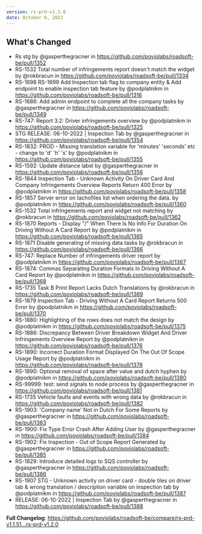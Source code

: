 ```yaml
---
version: rs-prd-v1.2.0
date: October 6, 2022
---
```


## What's Changed
* Rs stg by @gasperthegracner in https://github.com/poviolabs/roadsoft-be/pull/1352
* RS-1532 Total number of infringements report doesn't match the widget by @rokbracun in https://github.com/poviolabs/roadsoft-be/pull/1334
* RS-1698 RS-1699 Add Inspection tab flag to company entity & Add endpoint to enable inspection tab feature by @podplatnikm in https://github.com/poviolabs/roadsoft-be/pull/1316
* RS-1686: Add admin endpoint to complete all the company tasks by @gasperthegracner in https://github.com/poviolabs/roadsoft-be/pull/1349
* RS-747: Report 3.2: Driver infringements overview by @podplatnikm in https://github.com/poviolabs/roadsoft-be/pull/1325
* STG RELEASE: 06-10-2022 | Inspection Tab by @gasperthegracner in https://github.com/poviolabs/roadsoft-be/pull/1354
* RS-1832: PROD - Missing translation variable for 'minutes' 'seconds' etc - change to 'd' 'h' 's'  by @podplatnikm in https://github.com/poviolabs/roadsoft-be/pull/1355
* RS-1592: Update distance label by @gasperthegracner in https://github.com/poviolabs/roadsoft-be/pull/1356
* RS-1844 Inspection Tab - Unknown Activity On Driver Card And Company Infringements Overview Reports Return 400 Error by @podplatnikm in https://github.com/poviolabs/roadsoft-be/pull/1358
* RS-1857 Server error on tachofiles list when ordering the data. by @podplatnikm in https://github.com/poviolabs/roadsoft-be/pull/1360
* RS-1532 Total infringements report and widget not matching by @rokbracun in https://github.com/poviolabs/roadsoft-be/pull/1362
* RS-1870 Reports -  Display "/" When There Is No Info For Duration On Driving Without A Card Report by @podplatnikm in https://github.com/poviolabs/roadsoft-be/pull/1365
* RS-1871 Disable generating of missing data tasks by @rokbracun in https://github.com/poviolabs/roadsoft-be/pull/1366
* RS-747: Replace Number of infringements driver report by @podplatnikm in https://github.com/poviolabs/roadsoft-be/pull/1367
* RS-1874: Commas Separating Duration Formats In Driving Without A Card Report by @podplatnikm in https://github.com/poviolabs/roadsoft-be/pull/1368
* RS-1735 Task B Print Report Lacks Dutch Translations by @rokbracun in https://github.com/poviolabs/roadsoft-be/pull/1369
* RS-1879 Inspection Tab - Driving Without A Card Report Returns 500 Error by @podplatnikm in https://github.com/poviolabs/roadsoft-be/pull/1370
* RS-1880: Highlighting of the rows does not match the design by @podplatnikm in https://github.com/poviolabs/roadsoft-be/pull/1375
* RS-1886: Discrepancy Between Driver Breakdown Widget And Driver Infringements Overview Report by @podplatnikm in https://github.com/poviolabs/roadsoft-be/pull/1376
* RS-1890: Incorrect Duration Format Displayed On The Out Of Scope Usage Report by @podplatnikm in https://github.com/poviolabs/roadsoft-be/pull/1378
* RS-1890: Optional removal of space after value and dutch hyphen by @podplatnikm in https://github.com/poviolabs/roadsoft-be/pull/1380
* RS-99999: test: send signals to node process by @gasperthegracner in https://github.com/poviolabs/roadsoft-be/pull/1381
* RS-1735 Vehicle faults and events with wrong data by @rokbracun in https://github.com/poviolabs/roadsoft-be/pull/1382
* RS-1903: 'Company name' Not in Dutch For Some Reports by @gasperthegracner in https://github.com/poviolabs/roadsoft-be/pull/1383
* RS-1900: Fix Type Error Crash After Adding User by @gasperthegracner in https://github.com/poviolabs/roadsoft-be/pull/1384
* RS-1902: Fix Inspection - Out of Scope Report Generated  by @gasperthegracner in https://github.com/poviolabs/roadsoft-be/pull/1385
* RS-1829: Introduce detailed logs to SQS controller by @gasperthegracner in https://github.com/poviolabs/roadsoft-be/pull/1386
* RS-1907 STG - Unknown activity on driver card - double tiles on driver tab & wrong translation / description variable on inspection tab by @podplatnikm in https://github.com/poviolabs/roadsoft-be/pull/1387
* RELEASE: 06-10-2022 | Inspection Tab by @gasperthegracner in https://github.com/poviolabs/roadsoft-be/pull/1388


**Full Changelog**: https://github.com/poviolabs/roadsoft-be/compare/rs-prd-v1.1.51...rs-prd-v1.2.0